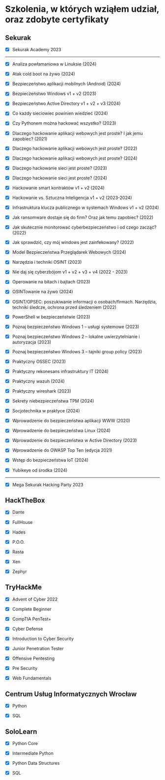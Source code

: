 # Szkolenia, w których wziąłem udział, oraz zdobyte certyfikaty

## Sekurak


- [x] Sekurak Academy 2023

---

- [x] Analiza powłamaniowa w Linuksie (2024)


- [x] Atak cold boot na żywo (2024)


- [x] Bezpieczeństwo aplikacji mobilnych (Android) (2024)


- [x] Bezpieczeństwo Windows v1 + v2 (2023)


- [x] Bezpieczeństwo Active Directory v1 + v2 + v3 (2024)


- [x] Co każdy sieciowiec powinien wiedzieć (2024)


- [x] Czy Pythonem można hackować wszystko? (2023)


- [x] Dlaczego hackowanie aplikacji webowych jest proste? I jak jemu zapobiec? (2021)


- [x] Dlaczego hackowanie aplikacji webowych jest proste? (2022)


- [x] Dlaczego hackowanie aplikacji webowych jest proste? (2024)


- [x] Dlaczego hackowanie sieci jest proste? (2023)


- [x] Dlaczego hackowanie sieci jest proste? (2024)


- [x] Hackowanie smart kontraktów v1 + v2 (2024)


- [x] Hackowanie vs. Sztuczna Inteligencja v1 + v2 (2023-2024)


- [x] Infrastruktura klucza publicznego w systemach Windows v1 + v2 (2024)


- [x] Jak ransomware dostaje się do firm? Oraz jak temu zapobiec? (2022)


- [x] Jak skutecznie monitorować cyberbezpieczeństwo i od czego zacząć? (2022)


- [x] Jak sprawdzić, czy mój windows jest zainfekowany? (2022)


- [x] Model Bezpieczeństwa Przeglądarek Webowych (2024)


- [x] Narzędzia i techniki OSINT (2023)


- [x] Nie daj się cyberzbójom v1 + v2 + v3 + v4 (2022 - 2023)


- [x] Operowanie na bitach i bajtach (2023)


- [x] OSINTowanie na żywo (2024)


- [x] OSINT/OPSEC: poszukiwanie informacji o osobach/firmach. Narzędzia, techniki śledcze, ochrona przed śledzeniem (2022)


- [x] PowerShell w bezpieczeństwie (2023)


- [x] Poznaj bezpieczeństwo Windows 1 – usługi systemowe (2023)


- [x] Poznaj bezpieczeństwo Windows 2 – lokalne uwierzytelnianie i autoryzacja (2023)


- [x] Poznaj bezpieczeństwo Windows 3 – tajniki group policy (2023)


- [x] Praktyczny OSSEC (2023)


- [x] Praktyczny rekonesans infrastruktury IT (2024)


- [x] Praktyczny wazuh (2024)


- [x] Praktyczny wireshark (2023)


- [x] Sekrety niebezpieczeństwa TPM (2024)


- [x] Socjotechnika w praktyce (2024)


- [x] Wprowadzenie do bezpieczeństwa aplikacji WWW (2020)


- [x] Wprowadzenie do bezpieczeństwa Linux (2024)


- [x] Wprowadzenie do bezpieczeństwa w Active Directory (2023)


- [x] Wprowadzenie do OWASP Top Ten (edycja 2021)


- [x] Wstęp do bezpieczeństwa IoT (2024)


- [x] Yubikeye od środka (2024)

---

- [x] Mega Sekurak Hacking Party 2023


## HackTheBox

- [x] Dante


- [x] FullHouse


- [x] Hades


- [x] P.O.O.


- [x] Rasta


- [x] Xen


- [x] Zephyr


## TryHackMe

- [x] Advent of Cyber 2022


- [x] Complete Beginner


- [x] CompTIA PenTest+


- [x] Cyber Defense 


- [x] Introduction to Cyber Security


- [x] Junior Penetration Tester


- [x] Offensive Pentesting


- [x] Pre Security


- [x] Web Fundamentals


## Centrum Usług Informatycznych Wrocław

- [x] Python


- [x] SQL


## SoloLearn

- [x] Python Core


- [x] Intermediate Python


- [x] Python Data Structures


- [x] SQL

